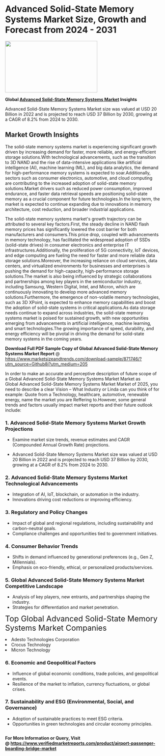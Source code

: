 <H1>Advanced Solid-State Memory Systems Market Size, Growth and Forecast from 2024 - 2031</H1><img class="aligncenter size-medium wp-image-584254" src="https://thirdeyenews.in/wp-content/uploads/2024/09/Global-Market-Research-300x168.jpeg" alt="" width="300" height="168" /><p><strong>Global&nbsp;<a href="https://www.marketsizeandtrends.com/download-sample/871746/?utm_source=Github8j?utm_medium=205">Advanced Solid-State Memory Systems Market</a> Insights</strong></p><p>Advanced Solid-State Memory Systems Market size was valued at USD 20 Billion in 2022 and is projected to reach USD 37 Billion by 2030, growing at a CAGR of 8.2% from 2024 to 2030.</p><p><h2>Market Growth Insights</h2> <p>The solid-state memory systems market is experiencing significant growth driven by increasing demand for faster, more reliable, and energy-efficient storage solutions.With technological advancements, such as the transition to 3D NAND and the rise of data-intensive applications like artificial intelligence (AI), machine learning (ML), and big data analytics, the demand for high-performance memory systems is expected to soar.Additionally, sectors such as consumer electronics, automotive, and cloud computing are contributing to the increased adoption of solid-state memory solutions.Market drivers such as reduced power consumption, improved endurance, and faster data retrieval speeds are positioning solid-state memory as a crucial component for future technologies.In the long term, the market is expected to continue expanding due to innovations in memory architecture, cost reduction, and broader industrial applications.</p> <p>The solid-state memory systems market's growth trajectory can be attributed to several key factors.First, the steady decline in NAND flash memory prices has significantly lowered the cost barrier for both manufacturers and consumers.This price drop, coupled with advancements in memory technology, has facilitated the widespread adoption of SSDs (solid-state drives) in consumer electronics and enterprise IT infrastructures.Additionally, the proliferation of 5G connectivity, IoT devices, and edge computing are fueling the need for faster and more reliable data storage solutions.Moreover, the increasing reliance on cloud services, data centers, and virtualized environments for businesses and enterprises is pushing the demand for high-capacity, high-performance storage solutions.The market is also being influenced by strategic collaborations and partnerships among key players in the semiconductor industry, including Samsung, Western Digital, Intel, and Micron, which are continuously innovating to develop more advanced memory solutions.Furthermore, the emergence of non-volatile memory technologies, such as 3D XPoint, is expected to enhance memory capabilities and boost the adoption of solid-state systems in critical applications.As data storage needs continue to expand across industries, the solid-state memory systems market is poised for sustained growth, with new opportunities emerging from advancements in artificial intelligence, machine learning, and smart technologies.The growing importance of speed, durability, and energy efficiency will be pivotal in driving the demand for solid-state memory systems in the coming years.</p> <p><span class=""><strong>Download Full PDF Sample Copy of Global Advanced Solid-State Memory Systems Market Report</strong> @ <a href="https://www.marketsizeandtrends.com/download-sample/871746/?utm_source=Github8j?utm_medium=205" target="_blank">https://www.marketsizeandtrends.com/download-sample/871746/?utm_source=Github8j?utm_medium=205</a></span></p><p>In order to make an accurate and perceptive description of future scope of a Global&nbsp;Advanced Solid-State Memory Systems Market Market as Global&nbsp;Advanced Solid-State Memory Systems Market Market of 2025, you need to describe a clear Vision &ndash; What Industry or Linda can you think of for example: Quote from a Technology, healthcare, automotive, renewable energy, name the market you are Reffering to.However, some general trends and factors usually impact market reports and their future outlook include:</p><h3>1.&nbsp;<strong>Advanced Solid-State Memory Systems Market Growth Projections</strong></h3><ul><li>Examine market size trends, revenue estimates and CAGR (Compounded Annual Growth Rate) projections.</li><li><p>Advanced Solid-State Memory Systems Market size was valued at USD 20 Billion in 2022 and is projected to reach USD 37 Billion by 2030, growing at a CAGR of 8.2% from 2024 to 2030.</p></li></ul><h3>2.&nbsp;<strong>Advanced Solid-State Memory Systems Market Technological Advancements</strong></h3><ul><li>Integration of AI, IoT, blockchain, or automation in the industry.</li><li>Innovations driving cost reductions or improving efficiency.</li></ul><h3>3.&nbsp;<strong>Regulatory and Policy Changes</strong></h3><ul><li>Impact of global and regional regulations, including sustainability and carbon-neutral goals.</li><li>Compliance challenges and opportunities tied to government initiatives.</li></ul><h3>4.&nbsp;<strong>Consumer Behavior Trends</strong></h3><ul><li>Shifts in demand influenced by generational preferences (e.g., Gen Z, Millennials).</li><li>Emphasis on eco-friendly, ethical, or personalized products/services.</li></ul><h3>5.&nbsp;<strong>Global Advanced Solid-State Memory Systems Market Competitive Landscape</strong></h3><ul><li>Analysis of key players, new entrants, and partnerships shaping the industry.</li><li>Strategies for differentiation and market penetration.</li></ul><p data-pm-slice="1 1 []"><span style="color: inherit; font-family: inherit; font-size: 25px;">Top Global Advanced Solid-State Memory Systems Market Companies</span></p><div class="" data-test-id=""><p><li>Adesto Technologies Corporation</li><li> Crocus Technology</li><li> Micron Technology</li></p></div><h3>6.&nbsp;<strong>Economic and Geopolitical Factors</strong></h3><ul><li>Influence of global economic conditions, trade policies, and geopolitical events.</li><li>Resilience of the market to inflation, currency fluctuations, or global crises.</li></ul><h3>7.&nbsp;<strong>Sustainability and ESG (Environmental, Social, and Governance)</strong></h3><ul><li>Adoption of sustainable practices to meet ESG criteria.</li><li>Opportunities in green technologies and circular economy principles.</li></ul><h2><strong style="font-size: 14px;">For More Information or Query, Visit @&nbsp;</strong><a style="background-color: #ffffff; font-size: 14px;" href="https://www.marketsizeandtrends.com/report/advanced-solid-state-memory-systems-market/" target="_blank">https://www.verifiedmarketreports.com/product/airport-passenger-boarding-bridge-market</a></h2>